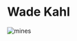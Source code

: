 # Wade Kahl

![mines](https://github.com/wadekah/resume/assets/156112492/2702a605-01ff-48fd-8adb-1649172aca9f)
